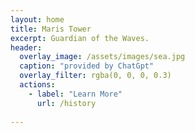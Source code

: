 ```yaml
---
layout: home 
title: Maris Tower
excerpt: Guardian of the Waves.
header:
  overlay_image: /assets/images/sea.jpg
  caption: "provided by ChatGpt"
  overlay_filter: rgba(0, 0, 0, 0.3)
  actions:
    - label: "Learn More"
      url: /history
  
---
```

